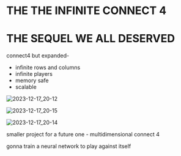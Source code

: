 # THE THE INFINITE CONNECT 4
# THE SEQUEL WE ALL DESERVED

connect4 but expanded-
- infinite rows and columns
- infinite players
- memory safe
- scalable

![2023-12-17_20-12](https://github.com/wettestsock/inficonnect4/assets/119987092/82622c6d-5150-4b2f-9b7a-232b41e6644a)

![2023-12-17_20-15](https://github.com/wettestsock/inficonnect4/assets/119987092/92e2f89d-282a-46bb-ab0e-e96a3c003ec2)

![2023-12-17_20-14](https://github.com/wettestsock/inficonnect4/assets/119987092/eab01695-b269-4171-aae9-7f1f40e55bca)


smaller project for a future one -
multidimensional connect 4

gonna train a neural network to play against itself

